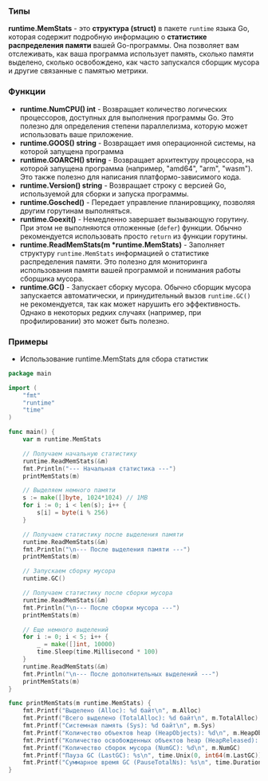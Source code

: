 ### Типы
**runtime.MemStats** - это **структура (struct)** в пакете `runtime` языка Go, которая содержит подробную информацию о **статистике распределения памяти** вашей Go-программы. Она позволяет вам отслеживать, как ваша программа использует память, сколько памяти выделено, сколько освобождено, как часто запускался сборщик мусора и другие связанные с памятью метрики.

### Функции
- **runtime.NumCPU() int**  - Возвращает количество логических процессоров, доступных для выполнения программы Go. Это полезно для определения степени параллелизма, которую может использовать ваше приложение.
- **runtime.GOOS() string** - Возвращает имя операционной системы, на которой запущена программа
- **runtime.GOARCH() string** - Возвращает архитектуру процессора, на которой запущена программа (например, "amd64", "arm", "wasm"). Это также полезно для написания платформо-зависимого кода.
-  **runtime.Version() string** - Возвращает строку с версией Go, используемой для сборки и запуска программы.
- **runtime.Gosched()** - Передает управление планировщику, позволяя другим горутинам выполняться.
- **runtime.Goexit()** - Немедленно завершает вызывающую горутину. При этом не выполняются отложенные (`defer`) функции. Обычно рекомендуется использовать просто `return` из функции горутины.
-  **runtime.ReadMemStats(m \*runtime.MemStats)** - Заполняет структуру `runtime.MemStats` информацией о статистике распределения памяти. Это полезно для мониторинга использования памяти вашей программой и понимания работы сборщика мусора.
- **runtime.GC()** - Запускает сборку мусора. Обычно сборщик мусора запускается автоматически, и принудительный вызов `runtime.GC()` не рекомендуется, так как может нарушить его эффективность. Однако в некоторых редких случаях (например, при профилировании) это может быть полезно.


### Примеры
- Использование runtime.MemStats для сбора статистик
```go 
package main

import (
	"fmt"
	"runtime"
	"time"
)

func main() {
	var m runtime.MemStats

	// Получаем начальную статистику
	runtime.ReadMemStats(&m)
	fmt.Println("--- Начальная статистика ---")
	printMemStats(m)

	// Выделяем немного памяти
	s := make([]byte, 1024*1024) // 1MB
	for i := 0; i < len(s); i++ {
		s[i] = byte(i % 256)
	}

	// Получаем статистику после выделения памяти
	runtime.ReadMemStats(&m)
	fmt.Println("\n--- После выделения памяти ---")
	printMemStats(m)

	// Запускаем сборку мусора
	runtime.GC()

	// Получаем статистику после сборки мусора
	runtime.ReadMemStats(&m)
	fmt.Println("\n--- После сборки мусора ---")
	printMemStats(m)

	// Еще немного выделений
	for i := 0; i < 5; i++ {
		_ = make([]int, 10000)
		time.Sleep(time.Millisecond * 100)
	}
	runtime.ReadMemStats(&m)
	fmt.Println("\n--- После дополнительных выделений ---")
	printMemStats(m)
}

func printMemStats(m runtime.MemStats) {
	fmt.Printf("Выделено (Alloc): %d байт\n", m.Alloc)
	fmt.Printf("Всего выделено (TotalAlloc): %d байт\n", m.TotalAlloc)
	fmt.Printf("Системная память (Sys): %d байт\n", m.Sys)
	fmt.Printf("Количество объектов heap (HeapObjects): %d\n", m.HeapObjects)
	fmt.Printf("Количество освобожденных объектов heap (HeapReleased): %d\n", m.HeapReleased)
	fmt.Printf("Количество сборок мусора (NumGC): %d\n", m.NumGC)
	fmt.Printf("Пауза GC (LastGC): %s\n", time.Unix(0, int64(m.LastGC)).String())
	fmt.Printf("Суммарное время GC (PauseTotalNs): %s\n", time.Duration(m.PauseTotalNs).String())
}
```